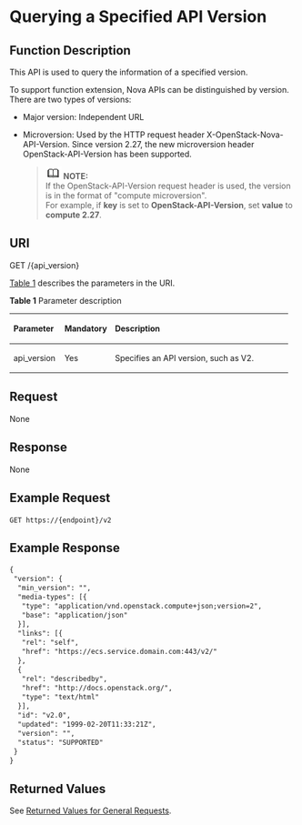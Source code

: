 # Querying a Specified API Version<a name="EN-US_TOPIC_0065792794"></a>

## Function Description<a name="section553655182144"></a>

This API is used to query the information of a specified version.

To support function extension, Nova APIs can be distinguished by version. There are two types of versions:

-   Major version: Independent URL
-   Microversion: Used by the HTTP request header X-OpenStack-Nova-API-Version. Since version 2.27, the new microversion header OpenStack-API-Version has been supported.

    >![](public_sys-resources/icon-note.gif) **NOTE:**   
    >If the OpenStack-API-Version request header is used, the version is in the format of "compute microversion".  
    >For example, if  **key**  is set to  **OpenStack-API-Version**, set  **value**  to  **compute 2.27**.  


## URI<a name="section961608182144"></a>

GET /\{api\_version\}

[Table 1](#table46110007)  describes the parameters in the URI.

**Table  1**  Parameter description

<a name="table46110007"></a>
<table><thead align="left"><tr id="row14148614"><th class="cellrowborder" valign="top" width="18.291829182918292%" id="mcps1.2.4.1.1"><p id="p5187119"><a name="p5187119"></a><a name="p5187119"></a>Parameter</p>
</th>
<th class="cellrowborder" valign="top" width="18.111811181118114%" id="mcps1.2.4.1.2"><p id="p17503500"><a name="p17503500"></a><a name="p17503500"></a>Mandatory</p>
</th>
<th class="cellrowborder" valign="top" width="63.596359635963594%" id="mcps1.2.4.1.3"><p id="p8497414"><a name="p8497414"></a><a name="p8497414"></a>Description</p>
</th>
</tr>
</thead>
<tbody><tr id="row17201924"><td class="cellrowborder" valign="top" width="18.291829182918292%" headers="mcps1.2.4.1.1 "><p id="p51178607"><a name="p51178607"></a><a name="p51178607"></a>api_version</p>
</td>
<td class="cellrowborder" valign="top" width="18.111811181118114%" headers="mcps1.2.4.1.2 "><p id="p51826478"><a name="p51826478"></a><a name="p51826478"></a>Yes</p>
</td>
<td class="cellrowborder" valign="top" width="63.596359635963594%" headers="mcps1.2.4.1.3 "><p id="p37195178"><a name="p37195178"></a><a name="p37195178"></a>Specifies an API version, such as V2.</p>
</td>
</tr>
</tbody>
</table>

## Request<a name="section108201017144216"></a>

None

## Response<a name="section89511024194216"></a>

None

## Example Request<a name="section19667838182144"></a>

```
GET https://{endpoint}/v2
```

## Example Response<a name="section20327115469"></a>

```
{
 "version": {
  "min_version": "",
  "media-types": [{
   "type": "application/vnd.openstack.compute+json;version=2",
   "base": "application/json"
  }],
  "links": [{
   "rel": "self",
   "href": "https://ecs.service.domain.com:443/v2/"
  },
  {
   "rel": "describedby",
   "href": "http://docs.openstack.org/",
   "type": "text/html"
  }],
  "id": "v2.0",
  "updated": "1999-02-20T11:33:21Z",
  "version": "",
  "status": "SUPPORTED"
 }
}
```

## Returned Values<a name="section12571834"></a>

See  [Returned Values for General Requests](returned-values-for-general-requests.md).

